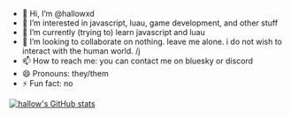 - 👋 Hi, I’m @hallowxd
- 👀 I’m interested in javascript, luau, game development, and other stuff
- 🌱 I’m currently (trying to) learn javascript and luau
- 💞️ I’m looking to collaborate on nothing. leave me alone. i do not wish to interact with the human world. /j
- 📫 How to reach me: you can contact me on bluesky or discord
- 😄 Pronouns: they/them
- ⚡ Fun fact: no

[![hallow's GitHub stats](https://github-readme-stats.vercel.app/api?username=hallowxd)](https://github.com/anuraghazra/github-readme-stats)
